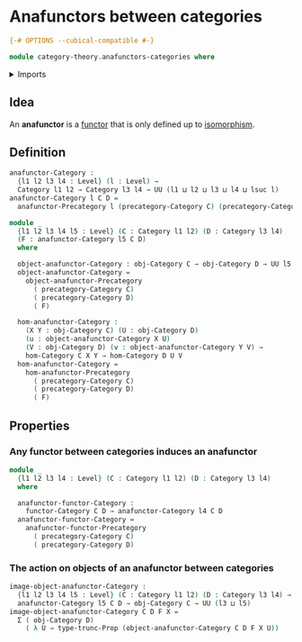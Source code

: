 # Anafunctors between categories

```agda
{-# OPTIONS --cubical-compatible #-}

module category-theory.anafunctors-categories where
```

<details><summary>Imports</summary>

```agda
open import category-theory.anafunctors-precategories
open import category-theory.categories
open import category-theory.functors-categories

open import foundation.dependent-pair-types
open import foundation.propositional-truncations
open import foundation.universe-levels
```

</details>

## Idea

An **anafunctor** is a [functor](category-theory.functors-categories.md) that is
only defined up to [isomorphism](category-theory.isomorphisms-in-categories.md).

## Definition

```agda
anafunctor-Category :
  {l1 l2 l3 l4 : Level} (l : Level) →
  Category l1 l2 → Category l3 l4 → UU (l1 ⊔ l2 ⊔ l3 ⊔ l4 ⊔ lsuc l)
anafunctor-Category l C D =
  anafunctor-Precategory l (precategory-Category C) (precategory-Category D)

module _
  {l1 l2 l3 l4 l5 : Level} (C : Category l1 l2) (D : Category l3 l4)
  (F : anafunctor-Category l5 C D)
  where

  object-anafunctor-Category : obj-Category C → obj-Category D → UU l5
  object-anafunctor-Category =
    object-anafunctor-Precategory
      ( precategory-Category C)
      ( precategory-Category D)
      ( F)

  hom-anafunctor-Category :
    (X Y : obj-Category C) (U : obj-Category D)
    (u : object-anafunctor-Category X U)
    (V : obj-Category D) (v : object-anafunctor-Category Y V) →
    hom-Category C X Y → hom-Category D U V
  hom-anafunctor-Category =
    hom-anafunctor-Precategory
      ( precategory-Category C)
      ( precategory-Category D)
      ( F)
```

## Properties

### Any functor between categories induces an anafunctor

```agda
module _
  {l1 l2 l3 l4 : Level} (C : Category l1 l2) (D : Category l3 l4)
  where

  anafunctor-functor-Category :
    functor-Category C D → anafunctor-Category l4 C D
  anafunctor-functor-Category =
    anafunctor-functor-Precategory
      ( precategory-Category C)
      ( precategory-Category D)
```

### The action on objects of an anafunctor between categories

```agda
image-object-anafunctor-Category :
  {l1 l2 l3 l4 l5 : Level} (C : Category l1 l2) (D : Category l3 l4) →
  anafunctor-Category l5 C D → obj-Category C → UU (l3 ⊔ l5)
image-object-anafunctor-Category C D F X =
  Σ ( obj-Category D)
    ( λ U → type-trunc-Prop (object-anafunctor-Category C D F X U))
```
